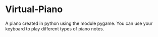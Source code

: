 # Virtual-Piano
A piano created in python using the module pygame. You can use your keyboard to play different types of piano notes.
